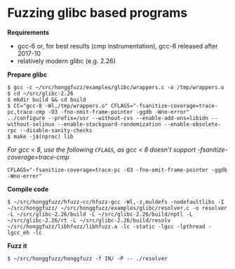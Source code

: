 # Fuzzing glibc based programs #

**Requirements**
 * gcc-6 or, for best results (cmp instrumentation), gcc-8 released after 2017-10
 * relatively modern glibc (e.g. 2.26)

**Prepare glibc**

```shell
$ gcc -c ~/src/honggfuzz/examples/glibc/wrappers.c -o /tmp/wrappers.o
$ cd ~/src/glibc-2.26
$ mkdir build && cd build
$ CC="gcc-8 -Wl,/tmp/wrappers.o" CFLAGS="-fsanitize-coverage=trace-pc,trace-cmp -O3 -fno-omit-frame-pointer -ggdb -Wno-error" ../configure --prefix=/usr --without-cvs --enable-add-ons=libidn --without-selinux --enable-stackguard-randomization --enable-obsolete-rpc --disable-sanity-checks
$ make -j$(nproc) lib
```

_For gcc < 8, use the following ```CFLAGS```, as gcc < 8 doesn't support -fsanitize-coverage=trace-cmp_

```shell
CFLAGS="-fsanitize-coverage=trace-pc -O3 -fno-omit-frame-pointer -ggdb -Wno-error"
```

**Compile code**

```shell
$ ~/src/honggfuzz/hfuzz-cc/hfuzz-gcc -Wl,-z,muldefs -nodefaultlibs -I ~/src/honggfuzz/ ~/src/honggfuzz/examples/glibc/resolver.c -o resolver -L ~/src/glibc-2.26/build -L ~/src/glibc-2.26/build/nptl -L ~/src/glibc-2.26/rt -L ~/src/glibc-2.26/build/resolv ~/src/honggfuzz/libhfuzz/libhfuzz.a -lc -static -lgcc -lpthread -lgcc_eh -lc
```

**Fuzz it**

```shell
$ ~/src/honggfuzz/honggfuzz -f IN/ -P -- ./resolver
```
